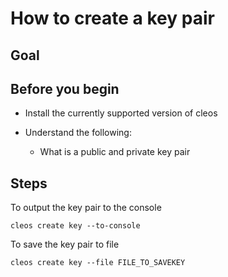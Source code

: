 # How to create a key pair

## Goal

## Before you begin

* Install the currently supported version of cleos

* Understand the following:
  * What is a public and private key pair

## Steps

To output the key pair to the console

```shell
cleos create key --to-console
```

To save the key pair to file

```shell
cleos create key --file FILE_TO_SAVEKEY
```